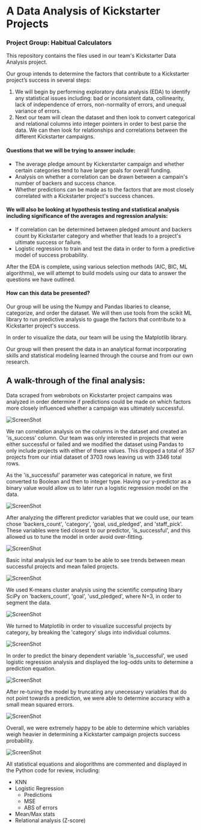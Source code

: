 # A Data Analysis of Kickstarter Projects 
### Project Group: Habitual Calculators

This repository contains the files used in our team's Kickstarter Data Analysis project.

Our group intends to determine the factors that contribute to a Kickstarter project’s success in several steps:  

1. We will begin by performing exploratory data analysis (EDA) to identify any statistical issues including:  bad or inconsistent data, collinearity, lack of independence of errors, non-normality of errors, and unequal variance of errors. 
2. Next our team will clean the dataset and then look to convert categorical and relational columns into integer pointers in order to best parse the data. We can then look for relationships and correlations between the different Kickstarter campaigns. 

#### Questions that we will be trying to answer include:

- The average pledge amount by Kickerstarter campaign and whether certain categories tend to have larger goals for overall funding.
- Analysis on whether a correlation can be drawn between a campain's number of backers and success chance.
- Whether predictions can be made as to the factors that are most closely correlated with a Kickstarter project's success chances.

#### We will also be looking at hypothesis testing and statistical analysis including significance of the averages and regression analysis:

- If correlation can be determined between pledged amount and backers count by Kickstarter category and whether that leads to a project's ultimate success or failure.
-	Logistic regression to train and test the data in order to form a predictive model of success probability.

After the EDA is complete, using various selection methods (AIC, BIC, ML algorithms), we will attempt to build models using our data to answer the questions we have outlined. 
 
#### How can this data be presented? 

Our group will be using the Numpy and Pandas libaries to cleanse, categorize, and order the dataset. We will then use tools from the scikit ML library to run predictive analysis to guage the factors that contribute to a Kickstarter project's success.  

In order to visualize the data, our team will be using the Matplotlib library.
 
Our group will then present the data in an analytical format incorporating skills and statistical modeling learned through the course and from our own research.




## **A walk-through of the final analysis:**

Data scraped from webrobots on Kickstarter project campains was analyzed in order determine if predictions could be made on which factors more closely influenced whether a campaign was ultimately successful.

![ScreenShot](https://github.com/CU-tmoney/habitualcalculators/blob/master/Project%20Visuals/Proj1.JPG)

We ran correlation analysis on the columns in the dataset and created an 'is_success' column. Our team was only interested in projects that were either successful or failed and we modified the dataset using Pandas to only include projects with either of these values. This dropped a total of 357 projects from our intial dataset of 3703 rows leaving us with 3346 total rows.

As the 'is_successful' parameter was categorical in nature, we first converted to Boolean and then to integer type. Having our y-predictor as a binary value would allow us to later run a logistic regression model on the data.


![ScreenShot](https://github.com/CU-tmoney/habitualcalculators/blob/master/Project%20Visuals/Proj2.JPG)

After analyzing the different predictor variables that we could use, our team chose 'backers_count', 'category', 'goal, usd_pledged', and 'staff_pick'. These variables were tied closest to our predictor, 'is_successful', and this allowed us to tune the model in order avoid over-fitting.

![ScreenShot](https://github.com/CU-tmoney/habitualcalculators/blob/master/Project%20Visuals/Proj3.JPG)

Basic inital analysis led our team to be able to see trends between mean successful projects and mean failed projects.

![ScreenShot](https://github.com/CU-tmoney/habitualcalculators/blob/master/Project%20Visuals/Proj4.JPG)

We used K-means cluster analysis using the scientific computing libary SciPy on 'backers_count', 'goal', 'usd_pledged', where N=3, in order to segment the data. 

![ScreenShot](https://github.com/CU-tmoney/habitualcalculators/blob/master/Project%20Visuals/Proj5.JPG)

We turned to Matplotlib in order to visualize successful projects by category, by breaking the 'category' slugs into individual columns. 

![ScreenShot](https://github.com/CU-tmoney/habitualcalculators/blob/master/Project%20Visuals/Proj6.JPG)

In order to predict the binary dependent variable 'is_successful', we used logistic regression analysis and displayed the log-odds units to determine a prediction equation.

![ScreenShot](https://github.com/CU-tmoney/habitualcalculators/blob/master/Project%20Visuals/Proj7.JPG)

After re-tuning the model by truncating any unecessary variables that do not point towards a prediction, we were able to determine accuracy with a small mean squared errors. 

![ScreenShot](https://github.com/CU-tmoney/habitualcalculators/blob/master/Project%20Visuals/Proj8.JPG)

Overall, we were extremely happy to be able to determine which variables weigh heavier in determining a Kickstarter campaign projects success probability.  

![ScreenShot](https://github.com/CU-tmoney/habitualcalculators/blob/master/Project%20Visuals/Proj9.JPG)

All statistical equations and alogorithms are commented and displayed in the Python code for review, including:
- KNN
- Logistic Regression
    - Predictions
    - MSE
    - ABS of errors
- Mean/Max stats
- Relational analysis (Z-score)





